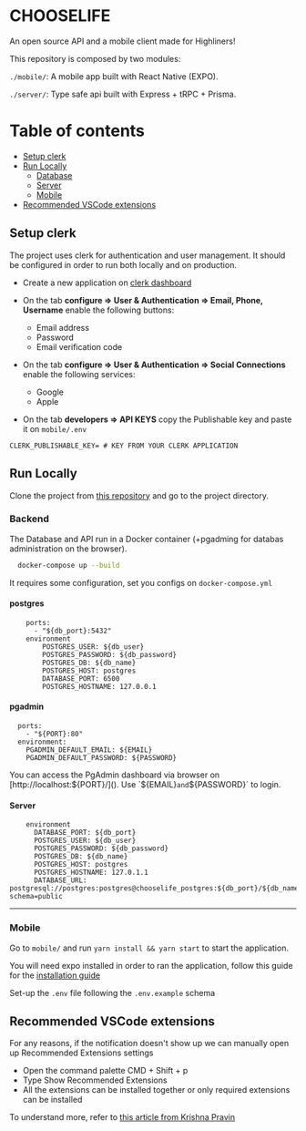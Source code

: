 # **CHOOSELIFE**

An open source API and a mobile client made for Highliners!

This repository is composed by two modules:

`./mobile/`: A mobile app built with React Native (EXPO).

`./server/`: Type safe api built with Express + tRPC + Prisma.

# Table of contents

- [Setup clerk](#setup-clerk)
- [Run Locally](#run-locally)
  - [Database](#database)
  - [Server](#server)
  - [Mobile](#mobile)
- [Recommended VSCode extensions](#recommended-vscode-extensions)

## Setup clerk

The project uses clerk for authentication and user management. It should be configured in order to run both locally and on production.

- Create a new application on [clerk dashboard](https://dashboard.clerk.com/)

- On the tab **configure => User & Authentication => Email, Phone, Username** enable the following buttons:

  - Email address
  - Password
  - Email verification code

- On the tab **configure => User & Authentication => Social Connections** enable the following services:

  - Google
  - Apple

- On the tab **developers => API KEYS** copy the Publishable key and paste it on `mobile/.env`

```
CLERK_PUBLISHABLE_KEY= # KEY FROM YOUR CLERK APPLICATION
```

## Run Locally

Clone the project from [this repository](https://github.com/Dosbodoke/high-xp) and go to the project directory.

### Backend

The Database and API run in a Docker container (+pgadming for databas administration on the browser).

```bash
  docker-compose up --build
```

It requires some configuration, set you configs on `docker-compose.yml`

#### postgres

```
    ports:
      - "${db_port}:5432"
    environment
        POSTGRES_USER: ${db_user}
        POSTGRES_PASSWORD: ${db_password}
        POSTGRES_DB: ${db_name}
        POSTGRES_HOST: postgres
        DATABASE_PORT: 6500
        POSTGRES_HOSTNAME: 127.0.0.1
```

#### pgadmin

```
  ports:
    - "${PORT}:80"
  environment:
    PGADMIN_DEFAULT_EMAIL: ${EMAIL}
    PGADMIN_DEFAULT_PASSWORD: ${PASSWORD}
```

You can access the PgAdmin dashboard via browser on [http://localhost:${PORT}/](). Use `${EMAIL}` and `${PASSWORD}` to login.

#### Server

```
    environment
      DATABASE_PORT: ${db_port}
      POSTGRES_USER: ${db_user}
      POSTGRES_PASSWORD: ${db_password}
      POSTGRES_DB: ${db_name}
      POSTGRES_HOST: postgres
      POSTGRES_HOSTNAME: 127.0.1.1
      DATABASE_URL: postgresql://postgres:postgres@chooselife_postgres:${db_port}/${db_name}?schema=public
```

---

### Mobile

Go to `mobile/` and run `yarn install && yarn start` to start the application.

You will need expo installed in order to ran the application, follow this guide for the [installation guide](https://docs.expo.dev/get-started/installation/)

Set-up the `.env` file following the `.env.example` schema

## Recommended VSCode extensions

For any reasons, if the notification doesn't show up we can manually open up Recommended Extensions settings

- Open the command palette CMD + Shift + p
- Type Show Recommended Extensions
- All the extensions can be installed together or only required extensions can be installed

To understand more, refer to [this article from Krishna Pravin](https://dev.to/askrishnapravin/recommend-vs-code-extensions-to-your-future-teammates-4gkb)
